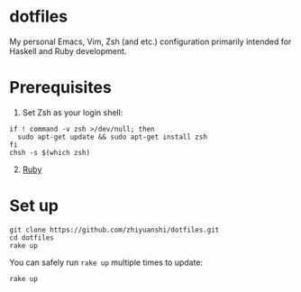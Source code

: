 # dotfiles

My personal Emacs, Vim, Zsh (and etc.) configuration primarily intended for Haskell and Ruby development.

# Prerequisites

1. Set Zsh as your login shell:

  ```
  if ! command -v zsh >/dev/null; then
    sudo apt-get update && sudo apt-get install zsh
  fi
  chsh -s $(which zsh)
  ```

2. [Ruby](https://www.ruby-lang.org/)

# Set up

```
git clone https://github.com/zhiyuanshi/dotfiles.git
cd dotfiles
rake up
```

You can safely run `rake up` multiple times to update:

```
rake up
```
